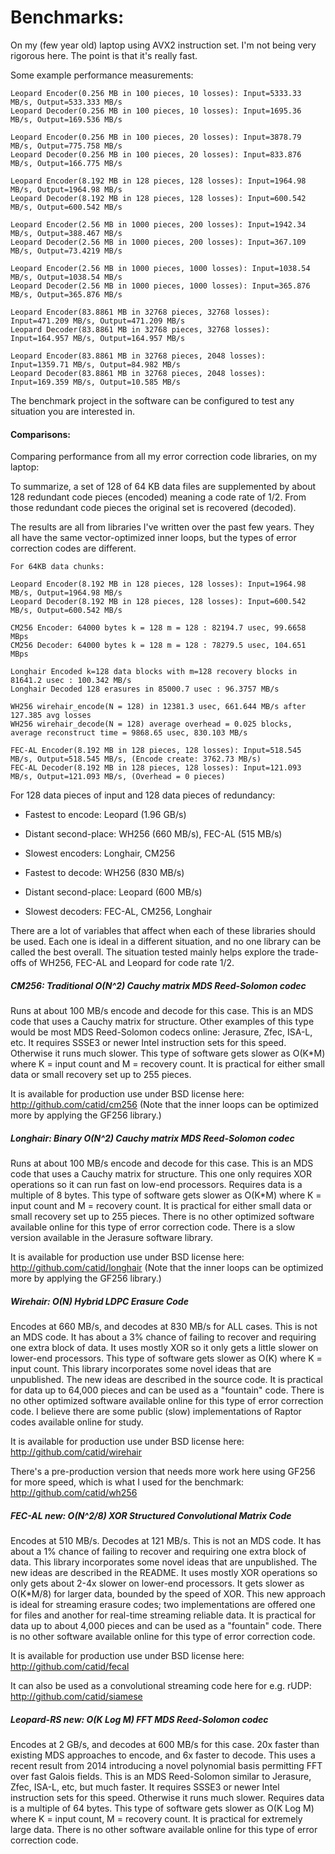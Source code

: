 # Benchmarks:

On my (few year old) laptop using AVX2 instruction set.  I'm not being very rigorous here.  The point is that it's really fast.

Some example performance measurements:

```
Leopard Encoder(0.256 MB in 100 pieces, 10 losses): Input=5333.33 MB/s, Output=533.333 MB/s
Leopard Decoder(0.256 MB in 100 pieces, 10 losses): Input=1695.36 MB/s, Output=169.536 MB/s

Leopard Encoder(0.256 MB in 100 pieces, 20 losses): Input=3878.79 MB/s, Output=775.758 MB/s
Leopard Decoder(0.256 MB in 100 pieces, 20 losses): Input=833.876 MB/s, Output=166.775 MB/s

Leopard Encoder(8.192 MB in 128 pieces, 128 losses): Input=1964.98 MB/s, Output=1964.98 MB/s
Leopard Decoder(8.192 MB in 128 pieces, 128 losses): Input=600.542 MB/s, Output=600.542 MB/s

Leopard Encoder(2.56 MB in 1000 pieces, 200 losses): Input=1942.34 MB/s, Output=388.467 MB/s
Leopard Decoder(2.56 MB in 1000 pieces, 200 losses): Input=367.109 MB/s, Output=73.4219 MB/s

Leopard Encoder(2.56 MB in 1000 pieces, 1000 losses): Input=1038.54 MB/s, Output=1038.54 MB/s
Leopard Decoder(2.56 MB in 1000 pieces, 1000 losses): Input=365.876 MB/s, Output=365.876 MB/s

Leopard Encoder(83.8861 MB in 32768 pieces, 32768 losses): Input=471.209 MB/s, Output=471.209 MB/s
Leopard Decoder(83.8861 MB in 32768 pieces, 32768 losses): Input=164.957 MB/s, Output=164.957 MB/s

Leopard Encoder(83.8861 MB in 32768 pieces, 2048 losses): Input=1359.71 MB/s, Output=84.982 MB/s
Leopard Decoder(83.8861 MB in 32768 pieces, 2048 losses): Input=169.359 MB/s, Output=10.585 MB/s
```

The benchmark project in the software can be configured to test any situation you are interested in.


#### Comparisons:

Comparing performance from all my error correction code libraries, on my laptop:

To summarize, a set of 128 of 64 KB data files are supplemented by about 128 redundant code pieces (encoded) meaning a code rate of 1/2.  From those redundant code pieces the original set is recovered (decoded).

The results are all from libraries I've written over the past few years.  They all have the same vector-optimized inner loops, but the types of error correction codes are different.

```
For 64KB data chunks:

Leopard Encoder(8.192 MB in 128 pieces, 128 losses): Input=1964.98 MB/s, Output=1964.98 MB/s
Leopard Decoder(8.192 MB in 128 pieces, 128 losses): Input=600.542 MB/s, Output=600.542 MB/s

CM256 Encoder: 64000 bytes k = 128 m = 128 : 82194.7 usec, 99.6658 MBps
CM256 Decoder: 64000 bytes k = 128 m = 128 : 78279.5 usec, 104.651 MBps

Longhair Encoded k=128 data blocks with m=128 recovery blocks in 81641.2 usec : 100.342 MB/s
Longhair Decoded 128 erasures in 85000.7 usec : 96.3757 MB/s

WH256 wirehair_encode(N = 128) in 12381.3 usec, 661.644 MB/s after 127.385 avg losses
WH256 wirehair_decode(N = 128) average overhead = 0.025 blocks, average reconstruct time = 9868.65 usec, 830.103 MB/s

FEC-AL Encoder(8.192 MB in 128 pieces, 128 losses): Input=518.545 MB/s, Output=518.545 MB/s, (Encode create: 3762.73 MB/s)
FEC-AL Decoder(8.192 MB in 128 pieces, 128 losses): Input=121.093 MB/s, Output=121.093 MB/s, (Overhead = 0 pieces)
```

For 128 data pieces of input and 128 data pieces of redundancy:

+ Fastest to encode: Leopard (1.96 GB/s)
+ Distant second-place: WH256 (660 MB/s), FEC-AL (515 MB/s)
+ Slowest encoders: Longhair, CM256

+ Fastest to decode: WH256 (830 MB/s)
+ Distant second-place: Leopard (600 MB/s)
+ Slowest decoders: FEC-AL, CM256, Longhair

There are a lot of variables that affect when each of these libraries should be used.
Each one is ideal in a different situation, and no one library can be called the best overall.
The situation tested mainly helps explore the trade-offs of WH256, FEC-AL and Leopard for code rate 1/2.


##### CM256: Traditional O(N^2) Cauchy matrix MDS Reed-Solomon codec

Runs at about 100 MB/s encode and decode for this case.
This is an MDS code that uses a Cauchy matrix for structure.
Other examples of this type would be most MDS Reed-Solomon codecs online: Jerasure, Zfec, ISA-L, etc.
It requires SSSE3 or newer Intel instruction sets for this speed.  Otherwise it runs much slower.
This type of software gets slower as O(K*M) where K = input count and M = recovery count.
It is practical for either small data or small recovery set up to 255 pieces.

It is available for production use under BSD license here:
http://github.com/catid/cm256
(Note that the inner loops can be optimized more by applying the GF256 library.)


##### Longhair: Binary O(N^2) Cauchy matrix MDS Reed-Solomon codec

Runs at about 100 MB/s encode and decode for this case.
This is an MDS code that uses a Cauchy matrix for structure.
This one only requires XOR operations so it can run fast on low-end processors.
Requires data is a multiple of 8 bytes.
This type of software gets slower as O(K*M) where K = input count and M = recovery count.
It is practical for either small data or small recovery set up to 255 pieces.
There is no other optimized software available online for this type of error correction code.  There is a slow version available in the Jerasure software library.

It is available for production use under BSD license here:
http://github.com/catid/longhair
(Note that the inner loops can be optimized more by applying the GF256 library.)


##### Wirehair: O(N) Hybrid LDPC Erasure Code

Encodes at 660 MB/s, and decodes at 830 MB/s for ALL cases.
This is not an MDS code.  It has about a 3% chance of failing to recover and requiring one extra block of data.
It uses mostly XOR so it only gets a little slower on lower-end processors.
This type of software gets slower as O(K) where K = input count.
This library incorporates some novel ideas that are unpublished.  The new ideas are described in the source code.
It is practical for data up to 64,000 pieces and can be used as a "fountain" code.
There is no other optimized software available online for this type of error correction code.  I believe there are some public (slow) implementations of Raptor codes available online for study.

It is available for production use under BSD license here:
http://github.com/catid/wirehair

There's a pre-production version that needs more work here using GF256 for more speed,
which is what I used for the benchmark:
http://github.com/catid/wh256


##### FEC-AL *new*: O(N^2/8) XOR Structured Convolutional Matrix Code

Encodes at 510 MB/s.  Decodes at 121 MB/s.
This is not an MDS code.  It has about a 1% chance of failing to recover and requiring one extra block of data.
This library incorporates some novel ideas that are unpublished.  The new ideas are described in the README.
It uses mostly XOR operations so only gets about 2-4x slower on lower-end processors.
It gets slower as O(K*M/8) for larger data, bounded by the speed of XOR.
This new approach is ideal for streaming erasure codes; two implementations are offered one for files and another for real-time streaming reliable data.
It is practical for data up to about 4,000 pieces and can be used as a "fountain" code.
There is no other software available online for this type of error correction code.

It is available for production use under BSD license here:
http://github.com/catid/fecal

It can also be used as a convolutional streaming code here for e.g. rUDP:
http://github.com/catid/siamese


##### Leopard-RS *new*: O(K Log M) FFT MDS Reed-Solomon codec

Encodes at 2 GB/s, and decodes at 600 MB/s for this case.
20x faster than existing MDS approaches to encode, and 6x faster to decode.
This uses a recent result from 2014 introducing a novel polynomial basis permitting FFT over fast Galois fields.
This is an MDS Reed-Solomon similar to Jerasure, Zfec, ISA-L, etc, but much faster.
It requires SSSE3 or newer Intel instruction sets for this speed.  Otherwise it runs much slower.
Requires data is a multiple of 64 bytes.
This type of software gets slower as O(K Log M) where K = input count, M = recovery count.
It is practical for extremely large data.
There is no other software available online for this type of error correction code.


